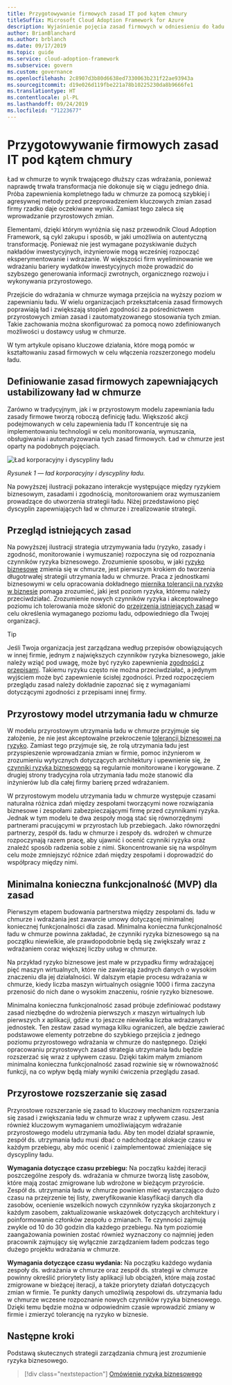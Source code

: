 ```yaml
---
title: Przygotowywanie firmowych zasad IT pod kątem chmury
titleSuffix: Microsoft Cloud Adoption Framework for Azure
description: Wyjaśnienie pojęcia zasad firmowych w odniesieniu do ładu w chmurze.
author: BrianBlanchard
ms.author: brblanch
ms.date: 09/17/2019
ms.topic: guide
ms.service: cloud-adoption-framework
ms.subservice: govern
ms.custom: governance
ms.openlocfilehash: 2c8907d3b80d6638ed7330063b231f22ae93943a
ms.sourcegitcommit: d19e026d119fbe221a78b10225230da8b9666fe1
ms.translationtype: HT
ms.contentlocale: pl-PL
ms.lasthandoff: 09/24/2019
ms.locfileid: "71223677"
---
```

<!-- markdownlint-disable MD026 -->

# <a name="prepare-corporate-it-policy-for-the-cloud"></a>Przygotowywanie firmowych zasad IT pod kątem chmury

Ład w chmurze to wynik trwającego dłuższy czas wdrażania, ponieważ naprawdę trwała transformacja nie dokonuje się w ciągu jednego dnia. Próba zapewnienia kompletnego ładu w chmurze za pomocą szybkiej i agresywnej metody przed przeprowadzeniem kluczowych zmian zasad firmy rzadko daje oczekiwane wyniki. Zamiast tego zaleca się wprowadzanie przyrostowych zmian.

Elementami, dzięki którym wyróżnia się nasz przewodnik Cloud Adoption Framework, są cykl zakupu i sposób, w jaki umożliwia on autentyczną transformację. Ponieważ nie jest wymagane pozyskiwanie dużych nakładów inwestycyjnych, inżynierowie mogą wcześniej rozpocząć eksperymentowanie i wdrażanie. W większości firm wyeliminowanie we wdrażaniu bariery wydatków inwestycyjnych może prowadzić do szybszego generowania informacji zwrotnych, organicznego rozwoju i wykonywania przyrostowego.

Przejście do wdrażania w chmurze wymaga przejścia na wyższy poziom w zapewnianiu ładu. W wielu organizacjach przekształcenia zasad firmowych poprawiają ład i zwiększają stopień zgodności za pośrednictwem przyrostowych zmian zasad i zautomatyzowanego stosowania tych zmian. Takie zachowania można skonfigurować za pomocą nowo zdefiniowanych możliwości u dostawcy usług w chmurze.

W tym artykule opisano kluczowe działania, które mogą pomóc w kształtowaniu zasad firmowych w celu włączenia rozszerzonego modelu ładu.

## <a name="define-corporate-policy-to-mature-cloud-governance"></a>Definiowanie zasad firmowych zapewniających ustabilizowany ład w chmurze

Zarówno w tradycyjnym, jak i w przyrostowym modelu zapewniania ładu zasady firmowe tworzą roboczą definicję ładu. Większość akcji podejmowanych w celu zapewnienia ładu IT koncentruje się na implementowaniu technologii w celu monitorowania, wymuszania, obsługiwania i automatyzowania tych zasad firmowych. Ład w chmurze jest oparty na podobnych pojęciach.

![Ład korporacyjny i dyscypliny ładu](../../_images/operational-transformation-govern-highres.png)

*Rysunek 1 — ład korporacyjny i dyscypliny ładu.*

Na powyższej ilustracji pokazano interakcje występujące między ryzykiem biznesowym, zasadami i zgodnością, monitorowaniem oraz wymuszaniem prowadzące do utworzenia strategii ładu. Niżej przedstawiono pięć dyscyplin zapewniających ład w chmurze i zrealizowanie strategii.

## <a name="review-existing-policies"></a>Przegląd istniejących zasad

Na powyższej ilustracji strategia utrzymywania ładu (ryzyko, zasady i zgodność, monitorowanie i wymuszanie) rozpoczyna się od rozpoznania czynników ryzyka biznesowego. Zrozumienie sposobu, w jaki [ryzyko biznesowe](./business-risk.md) zmienia się w chmurze, jest pierwszym krokiem do tworzenia długotrwałej strategii utrzymania ładu w chmurze. Praca z jednostkami biznesowymi w celu opracowania dokładnego [miernika tolerancji na ryzyko w biznesie](./risk-tolerance.md) pomaga zrozumieć, jaki jest poziom ryzyka, któremu należy przeciwdziałać. Zrozumienie nowych czynników ryzyka i akceptowalnego poziomu ich tolerowania może skłonić do [przejrzenia istniejących zasad](./cloud-policy-review.md) w celu określenia wymaganego poziomu ładu, odpowiedniego dla Twojej organizacji.

> [!TIP]
> Jeśli Twoja organizacja jest zarządzana według przepisów obowiązujących w innej firmie, jednym z największych czynników ryzyka biznesowego, jakie należy wziąć pod uwagę, może być ryzyko zapewnienia [zgodności z przepisami](./regulatory-compliance.md). Takiemu ryzyku często nie można przeciwdziałać, a jedynym wyjściem może być zapewnienie ścisłej zgodności. Przed rozpoczęciem przeglądu zasad należy dokładnie zapoznać się z wymaganiami dotyczącymi zgodności z przepisami innej firmy.

## <a name="an-incremental-approach-to-cloud-governance"></a>Przyrostowy model utrzymania ładu w chmurze

W modelu przyrostowym utrzymania ładu w chmurze przyjmuje się założenie, że nie jest akceptowalne przekroczenie [tolerancji biznesowej na ryzyko](./risk-tolerance.md). Zamiast tego przyjmuje się, że rolą utrzymania ładu jest przyspieszenie wprowadzania zmian w firmie, pomoc inżynierom w zrozumieniu wytycznych dotyczących architektury i upewnienie się, że [czynniki ryzyka biznesowego](./business-risk.md) są regularnie monitorowane i korygowane. Z drugiej strony tradycyjna rola utrzymania ładu może stanowić dla inżynierów lub dla całej firmy barierę przed wdrażaniem.

W przyrostowym modelu utrzymania ładu w chmurze występuje czasami naturalna różnica zdań między zespołami tworzącymi nowe rozwiązania biznesowe i zespołami zabezpieczającymi firmę przed czynnikami ryzyka. Jednak w tym modelu te dwa zespoły mogą stać się równorzędnymi partnerami pracującymi w przyrostach lub przebiegach. Jako równorzędni partnerzy, zespół ds. ładu w chmurze i zespoły ds. wdrożeń w chmurze rozpoczynają razem pracę, aby ujawnić i ocenić czynniki ryzyka oraz znaleźć sposób radzenia sobie z nimi. Skoncentrowanie się na wspólnym celu może zmniejszyć różnice zdań między zespołami i doprowadzić do współpracy między nimi.

## <a name="minimum-viable-product-mvp-for-policy"></a>Minimalna konieczna funkcjonalność (MVP) dla zasad

Pierwszym etapem budowania partnerstwa między zespołami ds. ładu w chmurze i wdrażania jest zawarcie umowy dotyczącej minimalnej koniecznej funkcjonalności dla zasad. Minimalna konieczna funkcjonalność ładu w chmurze powinna zakładać, że czynniki ryzyka biznesowego są na początku niewielkie, ale prawdopodobnie będą się zwiększały wraz z wdrażaniem coraz większej liczby usług w chmurze.

Na przykład ryzyko biznesowe jest małe w przypadku firmy wdrażającej pięć maszyn wirtualnych, które nie zawierają żadnych danych o wysokim znaczeniu dla jej działalności. W dalszym etapie procesu wdrażania w chmurze, kiedy liczba maszyn wirtualnych osiągnie 1000 i firma zaczyna przenosić do nich dane o wysokim znaczeniu, rośnie ryzyko biznesowe.

Minimalna konieczna funkcjonalność zasad próbuje zdefiniować podstawy zasad niezbędne do wdrożenia pierwszych _x_ maszyn wirtualnych lub pierwszych _x_ aplikacji, gdzie _x_ to jeszcze niewielka liczba wdrażanych jednostek. Ten zestaw zasad wymaga kilku ograniczeń, ale będzie zawierać podstawowe elementy potrzebne do szybkiego przejścia z jednego poziomu przyrostowego wdrażania w chmurze do następnego. Dzięki opracowaniu przyrostowych zasad strategia utrzymania ładu będzie rozszerzać się wraz z upływem czasu. Dzięki takim małym zmianom minimalna konieczna funkcjonalność zasad rozwinie się w równoważność funkcji, na co wpływ będą miały wyniki ćwiczenia przeglądu zasad.

## <a name="incremental-policy-growth"></a>Przyrostowe rozszerzanie się zasad

Przyrostowe rozszerzanie się zasad to kluczowy mechanizm rozszerzania się zasad i zwiększania ładu w chmurze wraz z upływem czasu. Jest również kluczowym wymaganiem umożliwiającym wdrażanie przyrostowego modelu utrzymania ładu. Aby ten model działał sprawnie, zespół ds. utrzymania ładu musi dbać o nadchodzące alokacje czasu w każdym przebiegu, aby móc ocenić i zaimplementować zmieniające się dyscypliny ładu.

**Wymagania dotyczące czasu przebiegu:** Na początku każdej iteracji poszczególne zespoły ds. wdrażania w chmurze tworzą listę zasobów, które mają zostać zmigrowane lub wdrożone w bieżącym przyroście. Zespół ds. utrzymania ładu w chmurze powinien mieć wystarczająco dużo czasu na przejrzenie tej listy, zweryfikowanie klasyfikacji danych dla zasobów, ocenienie wszelkich nowych czynników ryzyka skojarzonych z każdym zasobem, zaktualizowanie wskazówek dotyczących architektury i poinformowanie członków zespołu o zmianach. Te czynności zajmują zwykle od 10 do 30 godzin dla każdego przebiegu. Na tym poziomie zaangażowania powinien zostać również wyznaczony co najmniej jeden pracownik zajmujący się wyłącznie zarządzaniem ładem podczas tego dużego projektu wdrażania w chmurze.

**Wymagania dotyczące czasu wydania:** Na początku każdego wydania zespoły ds. wdrażania w chmurze oraz zespół ds. strategii w chmurze powinny określić priorytety listy aplikacji lub obciążeń, które mają zostać zmigrowane w bieżącej iteracji, a także priorytety działań dotyczących zmian w firmie. Te punkty danych umożliwią zespołowi ds. utrzymania ładu w chmurze wczesne rozpoznanie nowych czynników ryzyka biznesowego. Dzięki temu będzie można w odpowiednim czasie wprowadzić zmiany w firmie i zmierzyć tolerancję na ryzyko w biznesie.

## <a name="next-steps"></a>Następne kroki

Podstawą skutecznych strategii zarządzania chmurą jest zrozumienie ryzyka biznesowego.

> [!div class="nextstepaction"]
> [Omówienie ryzyka biznesowego](./business-risk.md)

